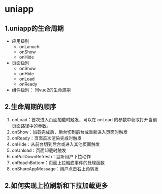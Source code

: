 # uniapp

## 1.uniapp的生命周期

- 应用级别 
  - onLanuch
  - onShow
  - onHide
- 页面级别
  - onShow
  - onHide
  - onLoad
  - onReady
- 组件级别： 同vue2的生命周期



## 2.生命周期的顺序

1. onLoad：首次进入页面加载时触发，可以在 onLoad 的参数中获取打开当前页面路径中的参数。
2. onShow：加载完成后、后台切到前台或重新进入页面时触发
3. onReady：页面首次渲染完成时触发
4. onHide：从前台切到后台或进入其他页面触发
5. onUnload：页面卸载时触发
6. onPullDownRefresh：监听用户下拉动作
7. onReachBottom：页面上拉触底事件的处理函数
8. onShareAppMessage：用户点击右上角转发

## 2.如何实现上拉刷新和下拉加载更多

